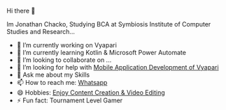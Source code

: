 Hi there 👋

Im Jonathan Chacko,
Studying BCA at Symbiosis Institute of Computer Studies and Research...

- 🔭 I’m currently working on Vyapari
- 🌱 I’m currently learning Kotlin & Microsoft Power Automate
- 👯 I’m looking to collaborate on ...
- 🤔 I’m looking for help with <a href="mailto:ipp2021043@sicsr.ac.in">Mobile Application Development of Vyapari</a>
- 💬 Ask me about my Skills
- 📫 How to reach me: <a href="https://wa.me/918111952240">Whatsapp</a>
- 😄 Hobbies: <a href="https://www.instagram.com/noxic.gamers/">Enjoy Content Creation & Video Editing</a>
- ⚡ Fun fact: Tournament Level Gamer
